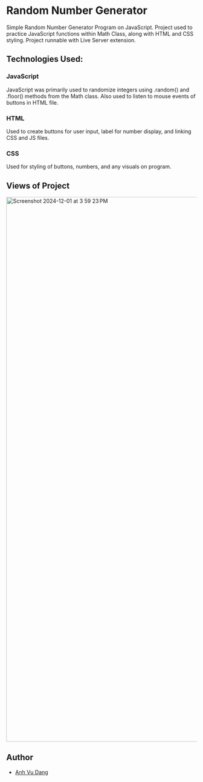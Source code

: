 # Random Number Generator
Simple Random Number Generator Program on JavaScript. Project used to practice JavaScript functions within Math Class, along with HTML and CSS styling. Project runnable with Live Server extension.

## Technologies Used:

### JavaScript

JavaScript was primarily used to randomize integers using .random() and .floor() methods from the Math class. Also used to listen to mouse events of buttons in HTML file.

### HTML

Used to create buttons for user input, label for number display, and linking CSS and JS files.

### CSS

Used for styling of buttons, numbers, and any visuals on program.

## Views of Project
<img width="1440" alt="Screenshot 2024-12-01 at 3 59 23 PM" src="https://github.com/user-attachments/assets/ac484e97-4e0d-41a7-a898-0f7af77ab8a9">

## Author
- [Anh Vu Dang](https://github.com/mattydang)
